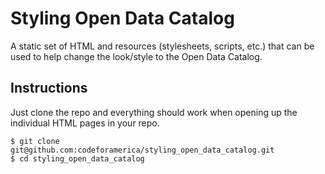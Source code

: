 Styling Open Data Catalog
=========================

A static set of HTML and resources (stylesheets, scripts, etc.) that can
be used to help change the look/style to the Open Data Catalog.


Instructions
------------

Just clone the repo and everything should work when opening up the
individual HTML pages in your repo.

    $ git clone git@github.com:codeforamerica/styling_open_data_catalog.git
    $ cd styling_open_data_catalog

